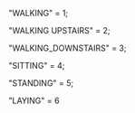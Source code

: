 "WALKING" = 1; 

"WALKING UPSTAIRS" = 2; 

"WALKING_DOWNSTAIRS" = 3; 

"SITTING" = 4; 

"STANDING" = 5; 

"LAYING" = 6

